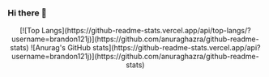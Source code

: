 ### Hi there 👋
<div align="center">
[![Top Langs](https://github-readme-stats.vercel.app/api/top-langs/?username=brandon121j)](https://github.com/anuraghazra/github-readme-stats)
![Anurag's GitHub stats](https://github-readme-stats.vercel.app/api?username=brandon121j)](https://github.com/anuraghazra/github-readme-stats)
</div>
<!--
**brandon121j/brandon121j** is a ✨ _special_ ✨ repository because its `README.md` (this file) appears on your GitHub profile.

Here are some ideas to get you started:

- 🔭 I’m currently working on ...
- 🌱 I’m currently learning ...
- 👯 I’m looking to collaborate on ...
- 🤔 I’m looking for help with ...
- 💬 Ask me about ...
- 📫 How to reach me: ...
- 😄 Pronouns: ...
- ⚡ Fun fact: ...
-->

